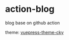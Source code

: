 # action-blog

blog base on github action

theme: [vuepress-theme-cky](https://github.com/cky917/vuepress-theme-cky)